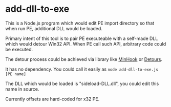 # add-dll-to-exe
This is a Node.js program which would edit PE import directory so that when run PE, additional DLL would be loaded.

Primary intent of this tool is to pair PE executeable with a self-made DLL which would detour Win32 API. When PE call such API, arbitrary code could be executed.

The detour process could be achieved via library like [MinHook](https://github.com/TsudaKageyu/minhook) or [Detours](https://github.com/microsoft/Detours).

It has no dependency. You could call it easily as `node add-dll-to-exe.js [PE name]`

The DLL which would be loaded is "sideload-DLL.dll", you could edit this name in source.

Currently offsets are hard-coded for x32 PE.
